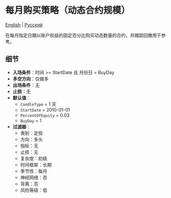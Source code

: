 # 每月购买策略（动态合约规模）
[English](README.md) | [Русский](README_ru.md)

在每月指定日期以账户权益的固定百分比购买动态数量的合约，并跟踪回撤用于参考。

## 细节

- **入场条件**：时间 >= StartDate 且 月份日 = BuyDay
- **多空方向**：仅做多
- **出场条件**：无
- **止损**：无
- **默认值**：
  - `CandleType` = 1 天
  - `StartDate` = 2010-01-01
  - `PercentOfEquity` = 0.03
  - `BuyDay` = 1
- **过滤器**：
  - 类别：定投
  - 方向：多头
  - 指标：无
  - 止损：无
  - 复杂度：初级
  - 时间框架：长期
  - 季节性：每月
  - 神经网络：否
  - 背离：否
  - 风险等级：低
